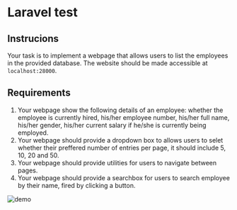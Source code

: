 # Laravel test

## Instrucions

Your task is to implement a webpage that allows users to list the employees in the provided database. The website should be made accessible at `localhost:28000`.

## Requirements

1. Your webpage show the following details of an employee: whether the employee is currently hired, his/her employee number, his/her full name, his/her gender, his/her current salary if he/she is currently being employed.
2. Your webpage should provide a dropdown box to allows users to selet whether their preffered number of entries per page, it should include 5, 10, 20 and 50.
3. Your webpage should provide utilities for users to navigate between pages.
4. Your webpage should provide a searchbox for users to search employee by their name, fired by clicking a button.

![demo](https://i.ibb.co/NjdtNb0/Screenshot-from-2019-06-27-21-25-04.png)